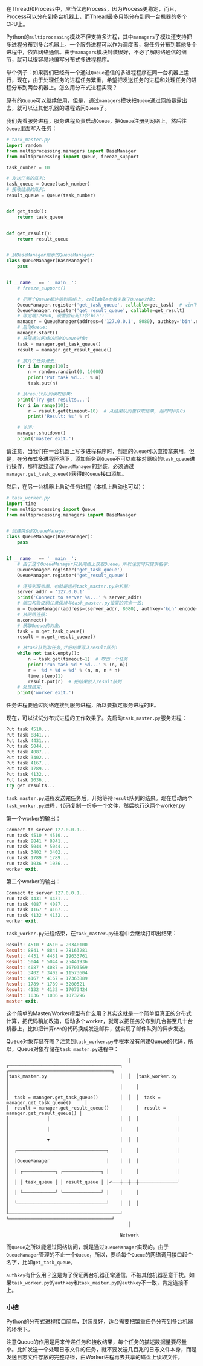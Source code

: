在Thread和Process中，应当优选Process，因为Process更稳定，而且，Process可以分布到多台机器上，而Thread最多只能分布到同一台机器的多个CPU上。

Python的`multiprocessing`模块不但支持多进程，其中`managers`子模块还支持把多进程分布到多台机器上。一个服务进程可以作为调度者，将任务分布到其他多个进程中，依靠网络通信。由于`managers`模块封装很好，不必了解网络通信的细节，就可以很容易地编写分布式多进程程序。

举个例子：如果我们已经有一个通过`Queue`通信的多进程程序在同一台机器上运行，现在，由于处理任务的进程任务繁重，希望把发送任务的进程和处理任务的进程分布到两台机器上。怎么用分布式进程实现？

原有的`Queue`可以继续使用，但是，通过`managers`模块把`Queue`通过网络暴露出去，就可以让其他机器的进程访问`Queue`了。

我们先看服务进程，服务进程负责启动`Queue`，把`Queue`注册到网络上，然后往`Queue`里面写入任务：

```python
# task_master.py
import random
from multiprocessing.managers import BaseManager
from multiprocessing import Queue, freeze_support

task_number = 10

# 发送任务的队列:
task_queue = Queue(task_number)
# 接收结果的队列:
result_queue = Queue(task_number)


def get_task():
    return task_queue


def get_result():
    return result_queue


# 从BaseManager继承的QueueManager:
class QueueManager(BaseManager):
    pass


if __name__ == '__main__':
    # freeze_support()

    # 把两个Queue都注册到网络上, callable参数关联了Queue对象:
    QueueManager.register('get_task_queue', callable=get_task)  # win下不能用lambda
    QueueManager.register('get_result_queue', callable=get_result)
    # 绑定端口5000, 设置验证码口令'bin':
    manager = QueueManager(address=('127.0.0.1', 8080), authkey='bin'.encode())
    # 启动Queue:
    manager.start()
    # 获得通过网络访问的Queue对象:
    task = manager.get_task_queue()
    result = manager.get_result_queue()

    # 放几个任务进去:
    for i in range(10):
        n = random.randint(0, 10000)
        print('Put task %d...' % n)
        task.put(n)

    # 从result队列读取结果:
    print('Try get results...')
    for i in range(10):
        r = result.get(timeout=10)  # 从结果队列里获取结果, 超时时间10s
        print('Result: %s' % r)

    # 关闭:
    manager.shutdown()
    print('master exit.')
```

请注意，当我们在一台机器上写多进程程序时，创建的`Queue`可以直接拿来用，但是，在分布式多进程环境下，添加任务到`Queue`不可以直接对原始的`task_queue`进行操作，那样就绕过了`QueueManager`的封装，必须通过`manager.get_task_queue()`获得的`Queue`接口添加。

然后，在另一台机器上启动任务进程（本机上启动也可以）：

```python
# task_worker.py
import time
from multiprocessing import Queue
from multiprocessing.managers import BaseManager


# 创建类似的QueueManager:
class QueueManager(BaseManager):
    pass


if __name__ == '__main__':
    # 由于这个QueueManager只从网络上获取Queue，所以注册时只提供名字:
    QueueManager.register('get_task_queue')
    QueueManager.register('get_result_queue')

    # 连接到服务器，也就是运行task_master.py的机器:
    server_addr = '127.0.0.1'
    print('Connect to server %s...' % server_addr)
    # 端口和验证码注意保持与task_master.py设置的完全一致:
    m = QueueManager(address=(server_addr, 8080), authkey='bin'.encode())
    # 从网络连接:
    m.connect()
    # 获取Queue的对象:
    task = m.get_task_queue()
    result = m.get_result_queue()

    # 从task队列取任务,并把结果写入result队列:
    while not task.empty():
        n = task.get(timeout=1)  # 取出一个任务
        print('run task %d * %d...' % (n, n))
        r = '%d * %d = %d' % (n, n, n * n)
        time.sleep(1)
        result.put(r)  # 把结果放入result队列
    # 处理结束:
    print('worker exit.')
```

任务进程要通过网络连接到服务进程，所以要指定服务进程的IP。

现在，可以试试分布式进程的工作效果了。先启动`task_master.py`服务进程：

```powershell
Put task 4510...
Put task 8841...
Put task 4431...
Put task 5044...
Put task 4087...
Put task 3402...
Put task 4167...
Put task 1789...
Put task 4132...
Put task 1036...
Try get results...
```

`task_master.py`进程发送完任务后，开始等待`result`队列的结果。现在启动两个`task_worker.py`进程，代码复制一份多一个文件，然后执行这两个worker.py

第一个worker的输出：

```powershell
Connect to server 127.0.0.1...
run task 4510 * 4510...
run task 8841 * 8841...
run task 5044 * 5044...
run task 3402 * 3402...
run task 1789 * 1789...
run task 1036 * 1036...
worker exit.
```

第二个worker的输出：

```powershell
Connect to server 127.0.0.1...
run task 4431 * 4431...
run task 4087 * 4087...
run task 4167 * 4167...
run task 4132 * 4132...
worker exit.
```

`task_worker.py`进程结束，在`task_master.py`进程中会继续打印出结果：

```powershell
Result: 4510 * 4510 = 20340100
Result: 8841 * 8841 = 78163281
Result: 4431 * 4431 = 19633761
Result: 5044 * 5044 = 25441936
Result: 4087 * 4087 = 16703569
Result: 3402 * 3402 = 11573604
Result: 4167 * 4167 = 17363889
Result: 1789 * 1789 = 3200521
Result: 4132 * 4132 = 17073424
Result: 1036 * 1036 = 1073296
master exit.
```

这个简单的Master/Worker模型有什么用？其实这就是一个简单但真正的分布式计算，把代码稍加改造，启动多个worker，就可以把任务分布到几台甚至几十台机器上，比如把计算`n*n`的代码换成发送邮件，就实现了邮件队列的异步发送。

Queue对象存储在哪？注意到`task_worker.py`中根本没有创建Queue的代码，所以，Queue对象存储在`task_master.py`进程中：

```ascii
                                             │
┌─────────────────────────────────────────┐     ┌──────────────────────────────────────┐
│task_master.py                           │  │  │task_worker.py                        │
│                                         │     │                                      │
│  task = manager.get_task_queue()        │  │  │  task = manager.get_task_queue()     │
│  result = manager.get_result_queue()    │     │  result = manager.get_result_queue() │
│              │                          │  │  │              │                       │
│              │                          │     │              │                       │
│              ▼                          │  │  │              │                       │
│  ┌─────────────────────────────────┐    │     │              │                       │
│  │QueueManager                     │    │  │  │              │                       │
│  │ ┌────────────┐ ┌──────────────┐ │    │     │              │                       │
│  │ │ task_queue │ │ result_queue │ │<───┼──┼──┼──────────────┘                       │
│  │ └────────────┘ └──────────────┘ │    │     │                                      │
│  └─────────────────────────────────┘    │  │  │                                      │
└─────────────────────────────────────────┘     └──────────────────────────────────────┘
                                             │

                                          Network
```

而`Queue`之所以能通过网络访问，就是通过`QueueManager`实现的。由于`QueueManager`管理的不止一个`Queue`，所以，要给每个`Queue`的网络调用接口起个名字，比如`get_task_queue`。

`authkey`有什么用？这是为了保证两台机器正常通信，不被其他机器恶意干扰。如果`task_worker.py`的`authkey`和`task_master.py`的`authkey`不一致，肯定连接不上。

### 小结

Python的分布式进程接口简单，封装良好，适合需要把繁重任务分布到多台机器的环境下。

注意Queue的作用是用来传递任务和接收结果，每个任务的描述数据量要尽量小。比如发送一个处理日志文件的任务，就不要发送几百兆的日志文件本身，而是发送日志文件存放的完整路径，由Worker进程再去共享的磁盘上读取文件。